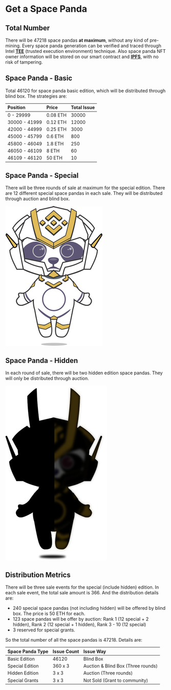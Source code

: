 # Get a Space Panda

## Total Number

There will be 47218 space pandas **at maximum**, without any kind of pre-mining. Every space panda generation can be verified and traced through Intel [**TEE**](https://www.intel.com/content/www/us/en/architecture-and-technology/trusted-execution-technology/trusted-execution-technology-security-paper.html) \(trusted execution environment\) technique. Also space panda NFT owner information will be stored on our smart contract and [**IPFS**](https://ipfs.io/), with no risk of tampering.

## Space Panda - Basic

Total 46120 for space panda basic edition, which will be distributed through blind box. The strategies are:

| Position | Price | Total Issue |
| :--- | :--- | :--- |
| 0 - 29999 | 0.08 ETH | 30000 |
| 30000 - 41999 | 0.12 ETH | 12000 |
| 42000 - 44999 | 0.25 ETH | 3000 |
| 45000 - 45799 | 0.6 ETH | 800 |
| 45800 - 46049 | 1.8 ETH | 250 |
| 46050 - 46109 | 8 ETH | 60 |
| 46109 - 46120 | 50 ETH | 10 |

## Space Panda - Special

There will be three rounds of sale at maximum for the special edition. There are 12 different special space pandas in each sale. They will be distributed through auction and blind box.

![One of the special space pandas](.gitbook/assets/panda_special.png)

## Space Panda - Hidden

In each round of sale, there will be two hidden edition space pandas. They will only be distributed through auction.

![One of the hidden space pandas \(own it to reveal the mask!\)](.gitbook/assets/panda_hidden.png)

## Distribution Metrics

There will be three sale events for the special \(include hidden\) edition. In each sale event,  the total sale amount is 366. And the distribution details are:

* 240 special space pandas \(not including hidden\) will be offered by blind box. The price is 50 ETH for each.
* 123 space pandas will be offer by auction:  Rank 1 \(12 special + 2 hidden\), Rank 2 \(12 special + 1 hidden\), Rank 3 - 10 \(12 special\)
* 3 reserved for special grants.

So the total number of all the space pandas is 47218. Details are:

| Space Panda Type | Issue Count | Issue Way |
| :--- | :--- | :--- |
| Basic Edition | 46120 | Blind Box |
| Special Edition | 360 x 3 | Auction & Blind Box \(Three rounds\) |
| Hidden Edition | 3 x 3 | Auction \(Three rounds\) |
| Special Grants | 3 x 3 | Not Sold \(Grant to community\) |



